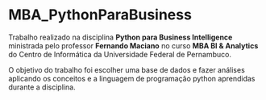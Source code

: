 # MBA_PythonParaBusiness
Trabalho realizado na disciplina **Python para Business Intelligence** ministrada pelo professor **Fernando Maciano** no curso **MBA BI & Analytics** do Centro de Informática da Universidade Federal de Pernambuco.

O objetivo do trabalho foi escolher uma base de dados e fazer análises aplicando os conceitos e a linguagem de programação python aprendidas durante a disciplina.
